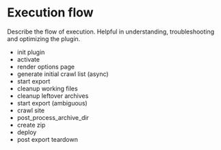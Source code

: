 # Execution flow

Describe the flow of execution. Helpful in understanding, troubleshooting and optimizing the plugin.

 - init plugin
 - activate
 - render options page
  - generate initial crawl list (async)
 - start export
  - cleanup working files
  - cleanup leftover archives
  - start export (ambiguous)
  - crawl site
  - post_process_archive_dir
  - create zip
  - deploy
  - post export teardown  

